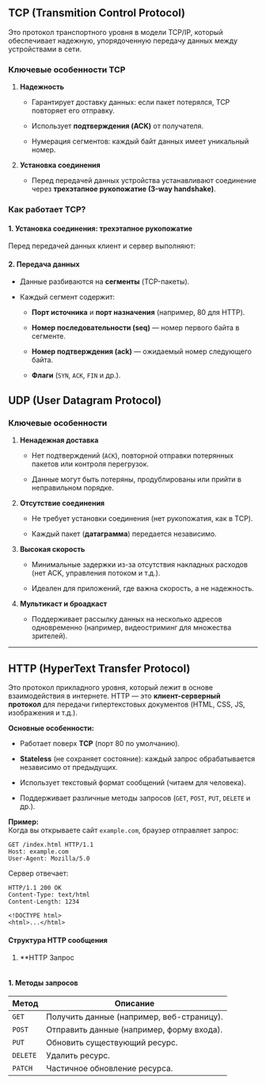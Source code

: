 ## TCP (Transmition Control Protocol)

Это протокол транспортного уровня в модели TCP/IP, который обеспечивает надежную, упорядоченную передачу данных между устройствами в сети.

### Ключевые особенности TCP

1. **Надежность**
    
    - Гарантирует доставку данных: если пакет потерялся, TCP повторяет его отправку.
        
    - Использует **подтверждения (ACK)** от получателя.
        
    - Нумерация сегментов: каждый байт данных имеет уникальный номер.
        
2. **Установка соединения**
	
	- Перед передачей данных устройства устанавливают соединение через **трехэтапное рукопожатие (3-way handshake)**.

### Как работает TCP?

#### 1. Установка соединения: трехэтапное рукопожатие

Перед передачей данных клиент и сервер выполняют:

#### 2. Передача данных

- Данные разбиваются на **сегменты** (TCP-пакеты).
    
- Каждый сегмент содержит:
    
    - **Порт источника** и **порт назначения** (например, 80 для HTTP).
        
    - **Номер последовательности (seq)** — номер первого байта в сегменте.
        
    - **Номер подтверждения (ack)** — ожидаемый номер следующего байта.
        
    - **Флаги** (`SYN`, `ACK`, `FIN` и др.).


## UDP (User Datagram Protocol)

### Ключевые особенности

1. **Ненадежная доставка**
    
    - Нет подтверждений (`ACK`), повторной отправки потерянных пакетов или контроля перегрузок.
        
    - Данные могут быть потеряны, продублированы или прийти в неправильном порядке.
        
2. **Отсутствие соединения**
    
    - Не требует установки соединения (нет рукопожатия, как в TCP).
        
    - Каждый пакет (**датаграмма**) передается независимо.
        
3. **Высокая скорость**
    
    - Минимальные задержки из-за отсутствия накладных расходов (нет ACK, управления потоком и т.д.).
        
    - Идеален для приложений, где важна скорость, а не надежность.
        
4. **Мультикаст и броадкаст**
    
    - Поддерживает рассылку данных на несколько адресов одновременно (например, видеостриминг для множества зрителей).


---

## HTTP (HyperText Transfer Protocol)

Это протокол прикладного уровня, который лежит в основе взаимодействия в интернете.
HTTP — это **клиент-серверный протокол** для передачи гипертекстовых документов (HTML, CSS, JS, изображения и т.д.).

**Основные особенности:**

- Работает поверх **TCP** (порт 80 по умолчанию).
    
- **Stateless** (не сохраняет состояние): каждый запрос обрабатывается независимо от предыдущих.
    
- Использует текстовый формат сообщений (читаем для человека).
    
- Поддерживает различные методы запросов (`GET`, `POST`, `PUT`, `DELETE` и др.).

**Пример:**  
Когда вы открываете сайт `example.com`, браузер отправляет запрос:

```
GET /index.html HTTP/1.1
Host: example.com
User-Agent: Mozilla/5.0
```

Сервер отвечает:

```
HTTP/1.1 200 OK
Content-Type: text/html
Content-Length: 1234

<!DOCTYPE html>
<html>...</html>
```

#### Структура HTTP сообщения

1. **HTTP Запрос

```
```

#### 1. Методы запросов

| Метод    | Описание                                  |
| -------- | ----------------------------------------- |
| `GET`    | Получить данные (например, веб-страницу). |
| `POST`   | Отправить данные (например, форму входа). |
| `PUT`    | Обновить существующий ресурс.             |
| `DELETE` | Удалить ресурс.                           |
| `PATCH`  | Частичное обновление ресурса.             |


